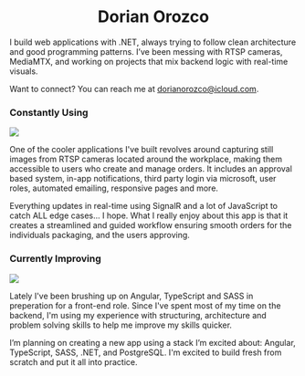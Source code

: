 <h1 align="center">Dorian Orozco</h1>

I build web applications with .NET, always trying to follow clean architecture and good programming patterns. I’ve been messing with RTSP cameras, MediaMTX, and working on projects that mix backend logic with real-time visuals.

Want to connect? You can reach me at dorianorozco@icloud.com.  

### Constantly Using

<a href="https://skillicons.dev">
  <img src="https://skillicons.dev/icons?i=dotnet,cs,js,jquery,html,css,bootstrap" />
</a>

One of the cooler applications I've built revolves around capturing still images from RTSP cameras located around the workplace, making them accessible to users who create and manage orders. It includes an approval based system, in-app notifications, third party login via microsoft, user roles, automated emailing, responsive pages and more. 

Everything updates in real-time using SignalR and a lot of JavaScript to catch ALL edge cases... I hope. What I really enjoy about this app is that it creates a streamlined and guided workflow ensuring smooth orders for the individuals packaging, and the users approving.

### Currently Improving

<a href="https://skillicons.dev">
  <img src="https://skillicons.dev/icons?i=angular,ts,sass" />
</a>

Lately I've been brushing up on Angular, TypeScript and SASS in preperation for a front-end role. Since I've spent most of my time on the backend, I'm using my experience with structuring, architecture and problem solving skills to help me improve my skills quicker. 

I’m planning on creating a new app using a stack I’m excited about: Angular, TypeScript, SASS, .NET, and PostgreSQL. I'm excited to build fresh from scratch and put it all into practice.

